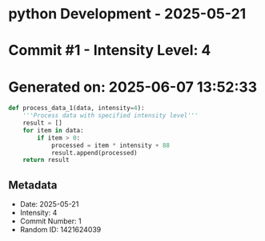 ﻿# python Development - 2025-05-21
# Commit #1 - Intensity Level: 4
# Generated on: 2025-06-07 13:52:33
```python
def process_data_1(data, intensity=4):
    '''Process data with specified intensity level'''
    result = []
    for item in data:
        if item > 0:
            processed = item * intensity + 88
            result.append(processed)
    return result
```
## Metadata
- Date: 2025-05-21
- Intensity: 4
- Commit Number: 1
- Random ID: 1421624039
